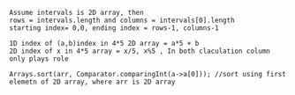     Assume intervals is 2D array, then 
    rows = intervals.length and columns = intervals[0].length
    starting index= 0,0, ending index = rows-1, columns-1

    1D index of (a,b)index in 4*5 2D array = a*5 + b
    2D index of x in 4*5 array = x/5, x%5 , In both claculation column only plays role

    Arrays.sort(arr, Comparator.comparingInt(a->a[0])); //sort using first elemetn of 2D array, where arr is 2D array